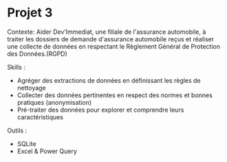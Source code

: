 # Projet 3

Contexte: Aider Dev’Immediat, une filiale de l'assurance automobile, à traiter les dossiers de demande d'assurance automobile reçus et réaliser une collecte de données en respectant le Règlement Général de Protection des Données.(RGPD)

Skills :
- Agréger des extractions de données en définissant les règles de nettoyage
- Collecter des données pertinentes en respect des normes et bonnes pratiques (anonymisation)
- Pré-traiter des données pour explorer et comprendre leurs caractéristiques

Outils :
- SQLite
- Excel & Power Query

